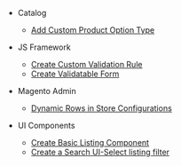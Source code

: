 - Catalog

  - <a href="#/main/js-framework/create-custom-validation-rule.md" alt="Add Custom Product Option Type">Add Custom Product Option Type</a>

- JS Framework

  - <a href="#/js-framework/create-custom-validation-rule.md" alt="Create Custom Validation Rule">Create Custom Validation Rule</a>
  - <a href="#/js-framework/create-validatable-form.md" alt="Create Validatable Form">Create Validatable Form</a>

- Magento Admin

  - <a href="#/magento-admin/dynamic-rows-in-store-configurations.md" alt="Dynamic Rows in Store Configurations">Dynamic Rows in Store Configurations</a>

- UI Components

  - <a href="#/ui-components/create-basic-listing-component" alt="Create Basic Listing Component">Create Basic Listing Component</a>
  - <a href="#/ui-components/create-ui-select-filter-with-search-for-grid-listing" alt="Create a Search UI-Select listing filter">Create a Search UI-Select listing filter</a>
